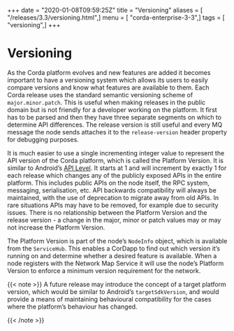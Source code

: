 +++
date = "2020-01-08T09:59:25Z"
title = "Versioning"
aliases = [ "/releases/3.3/versioning.html",]
menu = [ "corda-enterprise-3-3",]
tags = [ "versioning",]
+++


# Versioning

As the Corda platform evolves and new features are added it becomes important to have a versioning system which allows
            its users to easily compare versions and know what features are available to them. Each Corda release uses the standard
            semantic versioning scheme of `major.minor.patch`. This is useful when making releases in the public domain but is not
            friendly for a developer working on the platform. It first has to be parsed and then they have three separate segments on
            which to determine API differences. The release version is still useful and every MQ message the node sends attaches it
            to the `release-version` header property for debugging purposes.

It is much easier to use a single incrementing integer value to represent the API version of the Corda platform, which
            is called the Platform Version. It is similar to Android’s [API Level](https://developer.android.com/guide/topics/manifest/uses-sdk-element.html).
            It starts at 1 and will increment by exactly 1 for each release which changes any of the publicly exposed APIs in the
            entire platform. This includes public APIs on the node itself, the RPC system, messaging, serialisation, etc. API backwards
            compatibility will always be maintained, with the use of deprecation to migrate away from old APIs. In rare situations
            APIs may have to be removed, for example due to security issues. There is no relationship between the Platform Version
            and the release version - a change in the major, minor or patch values may or may not increase the Platform Version.

The Platform Version is part of the node’s `NodeInfo` object, which is available from the `ServiceHub`. This enables
            a CorDapp to find out which version it’s running on and determine whether a desired feature is available. When a node
            registers with the Network Map Service it will use the node’s Platform Version to enforce a minimum version requirement
            for the network.


{{< note >}}
A future release may introduce the concept of a target platform version, which would be similar to Android’s
                `targetSdkVersion`, and would provide a means of maintaining behavioural compatibility for the cases where the
                platform’s behaviour has changed.

{{< /note >}}

